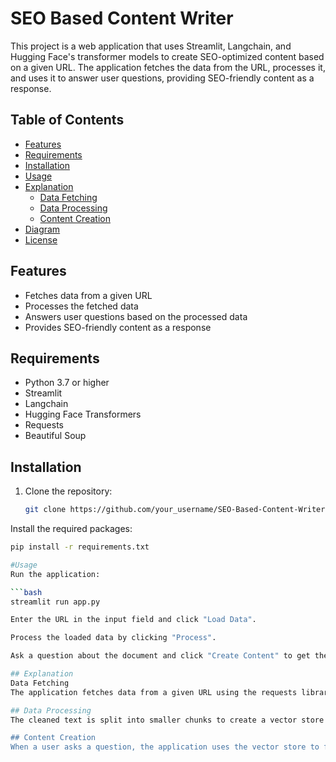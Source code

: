 # SEO Based Content Writer

This project is a web application that uses Streamlit, Langchain, and Hugging Face's transformer models to create SEO-optimized content based on a given URL. The application fetches the data from the URL, processes it, and uses it to answer user questions, providing SEO-friendly content as a response.

## Table of Contents
- [Features](#features)
- [Requirements](#requirements)
- [Installation](#installation)
- [Usage](#usage)
- [Explanation](#explanation)
  - [Data Fetching](#data-fetching)
  - [Data Processing](#data-processing)
  - [Content Creation](#content-creation)
- [Diagram](#diagram)
- [License](#license)

## Features
- Fetches data from a given URL
- Processes the fetched data
- Answers user questions based on the processed data
- Provides SEO-friendly content as a response

## Requirements
- Python 3.7 or higher
- Streamlit
- Langchain
- Hugging Face Transformers
- Requests
- Beautiful Soup

## Installation
1. Clone the repository:
   ```bash
   git clone https://github.com/your_username/SEO-Based-Content-Writer.git

Install the required packages:
```bash
pip install -r requirements.txt

#Usage
Run the application:

```bash
streamlit run app.py

Enter the URL in the input field and click "Load Data".

Process the loaded data by clicking "Process".

Ask a question about the document and click "Create Content" to get the SEO-friendly response.

## Explanation
Data Fetching
The application fetches data from a given URL using the requests library. It then cleans the HTML content using Beautiful Soup to remove unwanted sections and extract the main content.

## Data Processing
The cleaned text is split into smaller chunks to create a vector store using Langchain's FAISS and CharacterTextSplitter. This vector store is used to find the most relevant information when answering user questions.

## Content Creation
When a user asks a question, the application uses the vector store to find the most relevant information and generates an answer using Hugging Face's transformer models. The answer is provided as SEO-friendly content, which can be used for blog posts, articles, or other web content.
